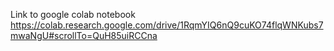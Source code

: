Link to google colab notebook
https://colab.research.google.com/drive/1RqmYIQ6nQ9cuKO74flqWNKubs7mwaNgU#scrollTo=QuH85uiRCCna
